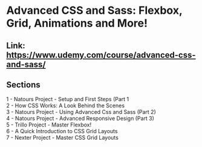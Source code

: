 # Advanced CSS and Sass: Flexbox, Grid, Animations and More!

## Link: https://www.udemy.com/course/advanced-css-and-sass/

## Sections

1 - Natours Project - Setup and First Steps (Part 1<br/>
2 - How CSS Works: A Look Behind the Scenes<br/>
3 - Natours Project - Using Advanced Css and Sass (Part 2)<br/>
4 - Natours Project - Advanced Responsive Design (Part 3)<br/>
5 - Trillo Project - Master Flexbox!<br/>
6 - A Quick Introduction to CSS Grid Layouts<br/>
7 - Nexter Project - Master CSS Grid Layouts<br/>
